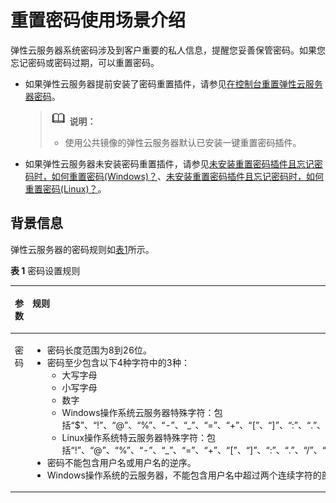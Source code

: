 # 重置密码使用场景介绍<a name="ecs_03_0401"></a>

弹性云服务器系统密码涉及到客户重要的私人信息，提醒您妥善保管密码。如果您忘记密码或密码过期，可以重置密码。

-   如果弹性云服务器提前安装了密码重置插件，请参见[在控制台重置弹性云服务器密码](在控制台重置弹性云服务器密码.md)。

    >![](public_sys-resources/icon-note.gif) **说明：** 
    >-   使用公共镜像的弹性云服务器默认已安装一键重置密码插件。

-   如果弹性云服务器未安装密码重置插件，请参见[未安装重置密码插件且忘记密码时，如何重置密码\(Windows\)？](https://support.huaweicloud.com/ecs_faq/zh-cn_topic_0179487873.html)、[未安装重置密码插件且忘记密码时，如何重置密码\(Linux\)？](https://support.huaweicloud.com/ecs_faq/zh-cn_topic_0179487874.html)。

## 背景信息<a name="section1655373011248"></a>

弹性云服务器的密码规则如[表1](#ecs_03_0405_table4381109318958)所示。

**表 1**  密码设置规则

<a name="ecs_03_0405_table4381109318958"></a>
<table><thead align="left"><tr id="zh-cn_topic_0067909751_ecs_03_0405_row925712618958"><th class="cellrowborder" valign="top" width="18.000000000000004%" id="mcps1.2.4.1.1"><p id="zh-cn_topic_0067909751_ecs_03_0405_p1162970218958"><a name="zh-cn_topic_0067909751_ecs_03_0405_p1162970218958"></a><a name="zh-cn_topic_0067909751_ecs_03_0405_p1162970218958"></a>参数</p>
</th>
<th class="cellrowborder" valign="top" width="58.910000000000004%" id="mcps1.2.4.1.2"><p id="zh-cn_topic_0067909751_ecs_03_0405_p248177818958"><a name="zh-cn_topic_0067909751_ecs_03_0405_p248177818958"></a><a name="zh-cn_topic_0067909751_ecs_03_0405_p248177818958"></a>规则</p>
</th>
<th class="cellrowborder" valign="top" width="23.090000000000003%" id="mcps1.2.4.1.3"><p id="zh-cn_topic_0067909751_ecs_03_0405_p6680635518958"><a name="zh-cn_topic_0067909751_ecs_03_0405_p6680635518958"></a><a name="zh-cn_topic_0067909751_ecs_03_0405_p6680635518958"></a>样例</p>
</th>
</tr>
</thead>
<tbody><tr id="zh-cn_topic_0067909751_ecs_03_0405_row4260571318958"><td class="cellrowborder" valign="top" width="18.000000000000004%" headers="mcps1.2.4.1.1 "><p id="zh-cn_topic_0067909751_ecs_03_0405_p2851073918958"><a name="zh-cn_topic_0067909751_ecs_03_0405_p2851073918958"></a><a name="zh-cn_topic_0067909751_ecs_03_0405_p2851073918958"></a>密码</p>
</td>
<td class="cellrowborder" valign="top" width="58.910000000000004%" headers="mcps1.2.4.1.2 "><a name="zh-cn_topic_0067909751_ecs_03_0405_ul5961106018958"></a><a name="zh-cn_topic_0067909751_ecs_03_0405_ul5961106018958"></a><ul id="zh-cn_topic_0067909751_ecs_03_0405_ul5961106018958"><li>密码长度范围为8到26位。</li><li>密码至少包含以下4种字符中的3种：<a name="zh-cn_topic_0067909751_ecs_03_0405_ul24583583181022"></a><a name="zh-cn_topic_0067909751_ecs_03_0405_ul24583583181022"></a><ul id="zh-cn_topic_0067909751_ecs_03_0405_ul24583583181022"><li>大写字母</li><li>小写字母</li><li>数字</li><li>Windows操作系统<span id="text13313716705"><a name="text13313716705"></a><a name="text13313716705"></a>云服务器</span>特殊字符：包括<span class="parmvalue" id="zh-cn_topic_0067909751_parmvalue82532885311"><a name="zh-cn_topic_0067909751_parmvalue82532885311"></a><a name="zh-cn_topic_0067909751_parmvalue82532885311"></a>“$”</span>、<span class="parmvalue" id="zh-cn_topic_0067909751_parmvalue172652895318"><a name="zh-cn_topic_0067909751_parmvalue172652895318"></a><a name="zh-cn_topic_0067909751_parmvalue172652895318"></a>“!”</span>、<span class="parmvalue" id="zh-cn_topic_0067909751_parmvalue12662865312"><a name="zh-cn_topic_0067909751_parmvalue12662865312"></a><a name="zh-cn_topic_0067909751_parmvalue12662865312"></a>“@”</span>、<span class="parmvalue" id="zh-cn_topic_0067909751_parmvalue15263281530"><a name="zh-cn_topic_0067909751_parmvalue15263281530"></a><a name="zh-cn_topic_0067909751_parmvalue15263281530"></a>“%”</span>、<span class="parmvalue" id="zh-cn_topic_0067909751_parmvalue7269283538"><a name="zh-cn_topic_0067909751_parmvalue7269283538"></a><a name="zh-cn_topic_0067909751_parmvalue7269283538"></a>“-”</span>、<span class="parmvalue" id="zh-cn_topic_0067909751_parmvalue426628125315"><a name="zh-cn_topic_0067909751_parmvalue426628125315"></a><a name="zh-cn_topic_0067909751_parmvalue426628125315"></a>“_”</span>、<span class="parmvalue" id="zh-cn_topic_0067909751_parmvalue226102815533"><a name="zh-cn_topic_0067909751_parmvalue226102815533"></a><a name="zh-cn_topic_0067909751_parmvalue226102815533"></a>“=”</span>、<span class="parmvalue" id="zh-cn_topic_0067909751_parmvalue52662825314"><a name="zh-cn_topic_0067909751_parmvalue52662825314"></a><a name="zh-cn_topic_0067909751_parmvalue52662825314"></a>“+”</span>、<span class="parmvalue" id="zh-cn_topic_0067909751_parmvalue172618286538"><a name="zh-cn_topic_0067909751_parmvalue172618286538"></a><a name="zh-cn_topic_0067909751_parmvalue172618286538"></a>“[”</span>、<span class="parmvalue" id="zh-cn_topic_0067909751_ecs_03_0405_parmvalue60359257144629"><a name="zh-cn_topic_0067909751_ecs_03_0405_parmvalue60359257144629"></a><a name="zh-cn_topic_0067909751_ecs_03_0405_parmvalue60359257144629"></a>“]”</span>、<span class="parmvalue" id="zh-cn_topic_0067909751_ecs_03_0405_parmvalue60561486144642"><a name="zh-cn_topic_0067909751_ecs_03_0405_parmvalue60561486144642"></a><a name="zh-cn_topic_0067909751_ecs_03_0405_parmvalue60561486144642"></a>“:”</span>、<span class="parmvalue" id="zh-cn_topic_0067909751_ecs_03_0405_parmvalue9333307144657"><a name="zh-cn_topic_0067909751_ecs_03_0405_parmvalue9333307144657"></a><a name="zh-cn_topic_0067909751_ecs_03_0405_parmvalue9333307144657"></a>“.”</span>、<span class="parmvalue" id="zh-cn_topic_0067909751_ecs_03_0405_parmvalue6070704514474"><a name="zh-cn_topic_0067909751_ecs_03_0405_parmvalue6070704514474"></a><a name="zh-cn_topic_0067909751_ecs_03_0405_parmvalue6070704514474"></a>“/”</span>、<span class="parmvalue" id="zh-cn_topic_0067909751_parmvalue19441647111215"><a name="zh-cn_topic_0067909751_parmvalue19441647111215"></a><a name="zh-cn_topic_0067909751_parmvalue19441647111215"></a>“,”</span>和<span class="parmvalue" id="zh-cn_topic_0067909751_ecs_03_0405_parmvalue12765627144711"><a name="zh-cn_topic_0067909751_ecs_03_0405_parmvalue12765627144711"></a><a name="zh-cn_topic_0067909751_ecs_03_0405_parmvalue12765627144711"></a>“?”</span></li><li>Linux操作系统特<span id="text14704122114019"><a name="text14704122114019"></a><a name="text14704122114019"></a>云服务器</span>特殊字符：包括<span class="parmvalue" id="zh-cn_topic_0067909751_parmvalue2087442019399"><a name="zh-cn_topic_0067909751_parmvalue2087442019399"></a><a name="zh-cn_topic_0067909751_parmvalue2087442019399"></a>“!”</span>、<span class="parmvalue" id="zh-cn_topic_0067909751_parmvalue587413204392"><a name="zh-cn_topic_0067909751_parmvalue587413204392"></a><a name="zh-cn_topic_0067909751_parmvalue587413204392"></a>“@”</span>、<span class="parmvalue" id="zh-cn_topic_0067909751_parmvalue1687452023910"><a name="zh-cn_topic_0067909751_parmvalue1687452023910"></a><a name="zh-cn_topic_0067909751_parmvalue1687452023910"></a>“%”</span>、<span class="parmvalue" id="zh-cn_topic_0067909751_parmvalue1887513207391"><a name="zh-cn_topic_0067909751_parmvalue1887513207391"></a><a name="zh-cn_topic_0067909751_parmvalue1887513207391"></a>“-”</span>、<span class="parmvalue" id="zh-cn_topic_0067909751_parmvalue787582043918"><a name="zh-cn_topic_0067909751_parmvalue787582043918"></a><a name="zh-cn_topic_0067909751_parmvalue787582043918"></a>“_”</span>、<span class="parmvalue" id="zh-cn_topic_0067909751_parmvalue1387515204397"><a name="zh-cn_topic_0067909751_parmvalue1387515204397"></a><a name="zh-cn_topic_0067909751_parmvalue1387515204397"></a>“=”</span>、<span class="parmvalue" id="zh-cn_topic_0067909751_parmvalue8875162015399"><a name="zh-cn_topic_0067909751_parmvalue8875162015399"></a><a name="zh-cn_topic_0067909751_parmvalue8875162015399"></a>“+”</span>、<span class="parmvalue" id="zh-cn_topic_0067909751_parmvalue387518203396"><a name="zh-cn_topic_0067909751_parmvalue387518203396"></a><a name="zh-cn_topic_0067909751_parmvalue387518203396"></a>“[”</span>、<span class="parmvalue" id="zh-cn_topic_0067909751_parmvalue2087592073917"><a name="zh-cn_topic_0067909751_parmvalue2087592073917"></a><a name="zh-cn_topic_0067909751_parmvalue2087592073917"></a>“]”</span>、<span class="parmvalue" id="zh-cn_topic_0067909751_parmvalue13875102053917"><a name="zh-cn_topic_0067909751_parmvalue13875102053917"></a><a name="zh-cn_topic_0067909751_parmvalue13875102053917"></a>“:”</span>、<span class="parmvalue" id="zh-cn_topic_0067909751_parmvalue13875152013397"><a name="zh-cn_topic_0067909751_parmvalue13875152013397"></a><a name="zh-cn_topic_0067909751_parmvalue13875152013397"></a>“.”</span>、<span class="parmvalue" id="zh-cn_topic_0067909751_parmvalue13875202013919"><a name="zh-cn_topic_0067909751_parmvalue13875202013919"></a><a name="zh-cn_topic_0067909751_parmvalue13875202013919"></a>“/”</span>、<span class="parmvalue" id="zh-cn_topic_0067909751_parmvalue5875102093915"><a name="zh-cn_topic_0067909751_parmvalue5875102093915"></a><a name="zh-cn_topic_0067909751_parmvalue5875102093915"></a>“^”</span>、<span class="parmvalue" id="zh-cn_topic_0067909751_parmvalue20875132012393"><a name="zh-cn_topic_0067909751_parmvalue20875132012393"></a><a name="zh-cn_topic_0067909751_parmvalue20875132012393"></a>“,”</span>、<span class="parmvalue" id="zh-cn_topic_0067909751_parmvalue88762020113912"><a name="zh-cn_topic_0067909751_parmvalue88762020113912"></a><a name="zh-cn_topic_0067909751_parmvalue88762020113912"></a>“{”</span>、<span class="parmvalue" id="zh-cn_topic_0067909751_parmvalue128761420163911"><a name="zh-cn_topic_0067909751_parmvalue128761420163911"></a><a name="zh-cn_topic_0067909751_parmvalue128761420163911"></a>“}”</span>和<span class="parmvalue" id="zh-cn_topic_0067909751_parmvalue178764203393"><a name="zh-cn_topic_0067909751_parmvalue178764203393"></a><a name="zh-cn_topic_0067909751_parmvalue178764203393"></a>“?”</span></li></ul>
</li><li>密码不能包含用户名或用户名的逆序。</li><li>Windows操作系统的<span id="text153189271104"><a name="text153189271104"></a><a name="text153189271104"></a>云服务器</span>，不能包含用户名中超过两个连续字符的部分。</li></ul>
</td>
<td class="cellrowborder" valign="top" width="23.090000000000003%" headers="mcps1.2.4.1.3 "><p id="zh-cn_topic_0067909751_ecs_03_0405_p6481855218958"><a name="zh-cn_topic_0067909751_ecs_03_0405_p6481855218958"></a><a name="zh-cn_topic_0067909751_ecs_03_0405_p6481855218958"></a>YNbUwp!dUc9MClnv</p>
<div class="note" id="note18511011891"><a name="note18511011891"></a><a name="note18511011891"></a><span class="notetitle"> 说明： </span><div class="notebody"><p id="p351011796"><a name="p351011796"></a><a name="p351011796"></a>样例密码随机生成，请勿复制使用样例。</p>
</div></div>
</td>
</tr>
</tbody>
</table>

